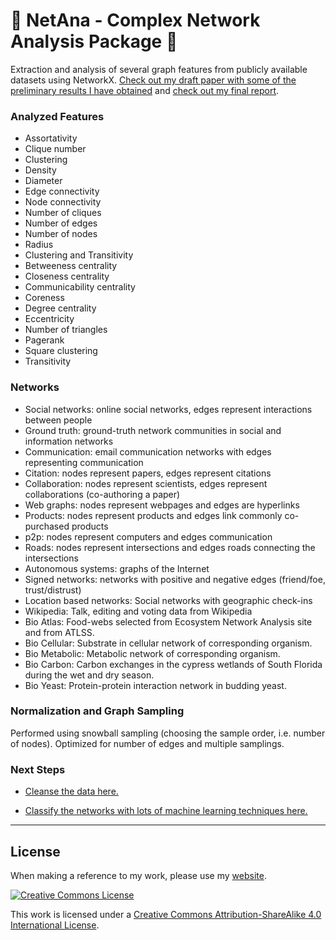 # 🌺 NetAna - Complex Network Analysis Package 🌺


Extraction and analysis of several graph features from publicly available datasets using NetworkX. [Check out my draft paper with some of the preliminary results I have obtained](http://bt3gl.github.io/projects_page/html_files/mloutputs.html) and [check out my final report](final_report.pdf).


### Analyzed Features

* Assortativity
* Clique number
* Clustering
* Density
* Diameter
* Edge connectivity
* Node connectivity
* Number of cliques
* Number of edges
* Number of nodes
* Radius
* Clustering and Transitivity
* Betweeness centrality
* Closeness centrality
* Communicability centrality
* Coreness
* Degree centrality
* Eccentricity
* Number of triangles
* Pagerank
* Square clustering
* Transitivity

### Networks

* Social networks: online social networks, edges represent interactions between people
* Ground truth: ground-truth network communities in social and information networks
* Communication: email communication networks with edges representing communication
* Citation: nodes represent papers, edges represent citations
* Collaboration: nodes represent scientists, edges represent collaborations (co-authoring a paper)
* Web graphs: nodes represent webpages and edges are hyperlinks
* Products: nodes represent products and edges link commonly co-purchased products
* p2p: nodes represent computers and edges communication
* Roads: nodes represent intersections and edges roads connecting the intersections
* Autonomous systems: graphs of the Internet
* Signed networks: networks with positive and negative edges (friend/foe, trust/distrust)
* Location based networks: Social networks with geographic check-ins
* Wikipedia: Talk, editing and voting data from Wikipedia
* Bio Atlas: Food-webs  selected from Ecosystem Network Analysis site and from ATLSS.
* Bio Cellular: Substrate in cellular network of corresponding organism.
* Bio Metabolic: Metabolic network of corresponding organism.
* Bio Carbon: Carbon exchanges in the cypress wetlands of South Florida during the wet and dry season.
* Bio Yeast: Protein-protein interaction network in budding yeast.



### Normalization and Graph Sampling

Performed using snowball sampling (choosing the sample order, i.e. number of nodes). Optimized for number of edges and multiple samplings.


### Next Steps


* [Cleanse the data here.](https://github.com/mariwahl/NetClean-Complex-Networks-Data-Cleanser)

* [Classify the networks with lots of machine learning techniques here.](https://github.com/mariwahl/MLNet-Classifying-Complex-Networks)


----


## License

When making a reference to my work, please use my [website](http://bt3gl.github.io/index.html).

<a rel="license" href="http://creativecommons.org/licenses/by-sa/4.0/"><img alt="Creative Commons License" style="border-width:0" src="http://i.creativecommons.org/l/by-sa/4.0/88x31.png" /></a><br />

This work is licensed under a [Creative Commons Attribution-ShareAlike 4.0 International License](http://creativecommons.org/licenses/by-sa/4.0/).

